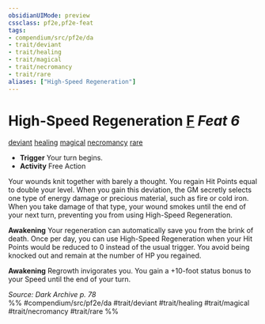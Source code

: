 ```yaml
---
obsidianUIMode: preview
cssclass: pf2e,pf2e-feat
tags:
- compendium/src/pf2e/da
- trait/deviant
- trait/healing
- trait/magical
- trait/necromancy
- trait/rare
aliases: ["High-Speed Regeneration"]
---
```

# High-Speed Regeneration  [F](rules/core-rulebook/chapter-9-playing-the-game.md#Actions "Free Action") *Feat 6*  
[deviant](rules/traits/deviant-da.md)  [healing](rules/traits/healing.md)  [magical](rules/traits/magical.md)  [necromancy](rules/traits/necromancy.md)  [rare](rules/traits/rare.md)  

- **Trigger** Your turn begins.
- **Activity** Free Action

Your wounds knit together with barely a thought. You regain Hit Points equal to double your level. When you gain this deviation, the GM secretly selects one type of energy damage or precious material, such as fire or cold iron. When you take damage of that type, your wound smokes until the end of your next turn, preventing you from using High-Speed Regeneration.

**Awakening** Your regeneration can automatically save you from the brink of death. Once per day, you can use High-Speed Regeneration when your Hit Points would be reduced to 0 instead of the usual trigger. You avoid being knocked out and remain at the number of HP you regained.

**Awakening** Regrowth invigorates you. You gain a +10-foot status bonus to your Speed until the end of your turn.

*Source: Dark Archive p. 78*  
%% #compendium/src/pf2e/da #trait/deviant #trait/healing #trait/magical #trait/necromancy #trait/rare %%